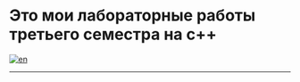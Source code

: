 # Это мои лабораторные работы третьего семестра на с++
[![en](https://img.shields.io/badge/lang-en-red.svg)](https://github.com/nikolay2022/sem3_c-/blob/main/README.md)

---
